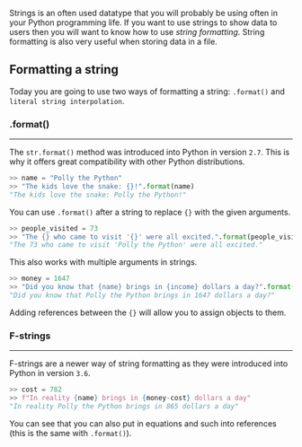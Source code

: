 Strings is an often used datatype that you will probably be using often in your Python programming life. If you want to use strings to show data to users then you will want to know how to use _string formatting_. String formatting is also very useful when storing data in a file.

## Formatting a string

Today you are going to use two ways of formatting a string: `.format()` and `literal string interpolation`.

### .format()

---

The `str.format()` method was introduced into Python in version `2.7`. This is why it offers great compatibility with other Python distributions.

```python
>> name = "Polly the Python"
>> "The kids love the snake: {}!".format(name)
"The kids love the snake: Polly the Python!"
```

You can use `.format()` after a string to replace `{}` with the given arguments.

```python
>> people_visited = 73
>> "The {} who came to visit '{}' were all excited.".format(people_visited, name)
"The 73 who came to visit 'Polly the Python' were all excited."
```

This also works with multiple arguments in strings.

```python
>> money = 1647
>> "Did you know that {name} brings in {income} dollars a day?".format(name=name, income=money)
"Did you know that Polly the Python brings in 1647 dollars a day?"
```

Adding references between the `{}` will allow you to assign objects to them.

### F-strings

---

F-strings are a newer way of string formatting as they were introduced into Python in version `3.6`.

```python
>> cost = 782
>> f"In reality {name} brings in {money-cost} dollars a day"
"In reality Polly the Python brings in 865 dollars a day"
```

You can see that you can also put in equations and such into references (this is the same with `.format()`).
